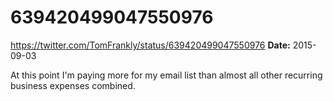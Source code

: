 # 639420499047550976
https://twitter.com/TomFrankly/status/639420499047550976
**Date:** 2015-09-03

At this point I'm paying more for my email list than almost all other recurring business expenses combined.
